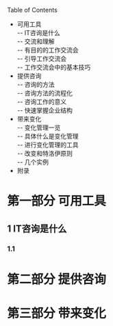 Table of Contents

- 可用工具  
-- IT咨询是什么  
-- 交流和理解  
-- 有目的的工作交流会  
-- 引导工作交流会  
-- 工作交流会中的基本技巧  
- 提供咨询  
-- 咨询的方法  
-- 咨询方法的流程化  
-- 咨询工作的意义  
-- 快速掌握企业结构  
- 带来变化  
-- 变化管理一览  
-- 具体什么是变化管理  
-- 进行变化管理的工具  
-- 改变和特洛伊原则  
-- 几个实例  
- 附录  

# 第一部分 可用工具
## 1 IT咨询是什么
### 1.1 


# 第二部分 提供咨询

# 第三部分 带来变化
